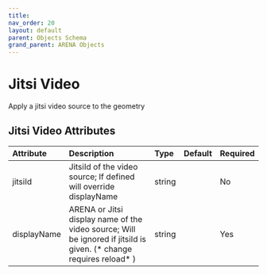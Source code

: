 ```yaml
---
title: 
nav_order: 20
layout: default
parent: Objects Schema
grand_parent: ARENA Objects
---
```



Jitsi Video
===========


Apply a jitsi video source to the geometry

Jitsi Video Attributes
-----------------------

|Attribute|Description|Type|Default|Required|
| :--- | :--- | :--- | :--- | :--- |
|jitsiId|JitsiId of the video source; If defined will override displayName|string||No|
|displayName|ARENA or Jitsi display name of the video source; Will be ignored if jitsiId is given. (* change requires reload* ) |string||Yes|
